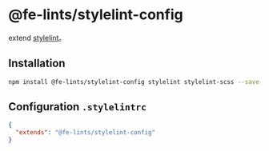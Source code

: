 # @fe-lints/stylelint-config

extend [stylelint](https://stylelint.io/user-guide/configure)。

## Installation

```bash
npm install @fe-lints/stylelint-config stylelint stylelint-scss --save-dev
```

## Configuration `.stylelintrc`


```json
{
  "extends": "@fe-lints/stylelint-config"
}
```
